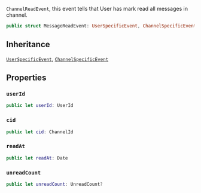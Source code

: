 
`ChannelReadEvent`, this event tells that User has mark read all messages in channel.

``` swift
public struct MessageReadEvent: UserSpecificEvent, ChannelSpecificEvent 
```

## Inheritance

[`UserSpecificEvent`](UserSpecificEvent), [`ChannelSpecificEvent`](ChannelSpecificEvent)

## Properties

### `userId`

``` swift
public let userId: UserId
```

### `cid`

``` swift
public let cid: ChannelId
```

### `readAt`

``` swift
public let readAt: Date
```

### `unreadCount`

``` swift
public let unreadCount: UnreadCount?
```
